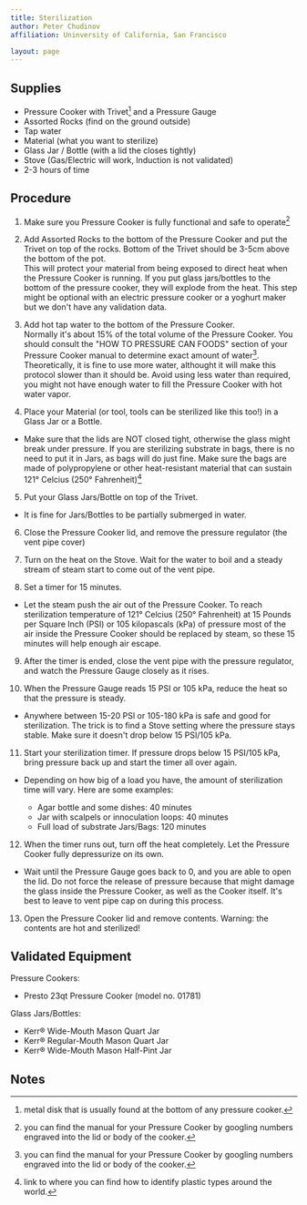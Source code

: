 ```yaml
---
title: Sterilization
author: Peter Chudinov
affiliation: Uninversity of California, San Francisco

layout: page
---
```


## Supplies

- Pressure Cooker with Trivet[^trivet] and a Pressure Gauge
- Assorted Rocks (find on the ground outside)
- Tap water
- Material (what you want to sterilize)
- Glass Jar / Bottle (with a lid the closes tightly)
- Stove (Gas/Electric will work, Induction is not validated)
- 2-3 hours of time

## Procedure

1. Make sure you Pressure Cooker is fully functional and safe to operate[^manual]

2. Add Assorted Rocks to the bottom of the Pressure Cooker and put the Trivet on top of the rocks. Bottom of the Trivet should be 3-5cm above the bottom of the pot.\
This will protect your material from being exposed to direct heat when the Pressure Cooker is running. If you put glass jars/bottles to the bottom of the pressure cooker, they will explode from the heat. This step might be optional with an electric pressure cooker or a yoghurt maker but we don't have any validation data.

3. Add hot tap water to the bottom of the Pressure Cooker.\
Normally it's about 15% of the total volume of the Pressure Cooker. You should consult the "HOW TO PRESSURE CAN FOODS" section of your Pressure Cooker manual to determine exact amount of water[^manual]. Theoretically, it is fine to use more water, althought it will make this protocol slower than it should be. Avoid using less water than required, you might not have enough water to fill the Pressure Cooker with hot water vapor.

4. Place your Material (or tool, tools can be sterilized like this too!) in a Glass Jar or a Bottle.

  - Make sure that the lids are NOT closed tight, otherwise the glass might break under pressure. If you are sterilizing substrate in bags, there is no need to put it in Jars, as bags will do just fine. Make sure the bags are made of polypropylene or other heat-resistant material that can sustain 121° Celcius (250° Fahrenheit)[^plastics]

5. Put your Glass Jars/Bottle on top of the Trivet.

  - It is fine for Jars/Bottles to be partially submerged in water.

6. Close the Pressure Cooker lid, and remove the pressure regulator (the vent pipe cover)

7. Turn on the heat on the Stove. Wait for the water to boil and a steady stream of steam start to come out of the vent pipe.

8. Set a timer for 15 minutes.

  - Let the steam push the air out of the Pressure Cooker. To reach sterilization temperature of 121° Celcius (250° Fahrenheit) at 15 Pounds per Square Inch (PSI) or 105 kilopascals (kPa) of pressure  most of the air inside the Pressure Cooker should be replaced by steam, so these 15 minutes will help enough air escape.

9. After the timer is ended, close the vent pipe with the pressure regulator, and watch the Pressure Gauge closely as it rises.

10. When the Pressure Gauge reads 15 PSI or 105 kPa, reduce the heat so that the pressure is steady.

  - Anywhere between 15-20 PSI or 105-180 kPa is safe and good for sterilization. The trick is to find a Stove setting where the pressure stays stable. Make sure it doesn't drop below 15 PSI/105 kPa.

11. Start your sterilization timer. If pressure drops below 15 PSI/105 kPa, bring pressure back up and start the timer all over again.

  - Depending on how big of a load you have, the amount of sterilization time will vary. Here are some examples:

    - Agar bottle and some dishes: 40 minutes
    - Jar with scalpels or innoculation loops: 40 minutes
    - Full load of substrate Jars/Bags: 120 minutes

12. When the timer runs out, turn off the heat completely. Let the Pressure Cooker fully depressurize on its own.

  - Wait until the Pressure Gauge goes back to 0, and you are able to open the lid. Do not force the release of pressure because that might damage the glass inside the Pressure Cooker, as well as the Cooker itself. It's best to leave to vent pipe cap on during this process.

13. Open the Pressure Cooker lid and remove contents. Warning: the contents are hot and sterilized!

## Validated Equipment
Pressure Cookers:
- Presto 23qt Pressure Cooker (model no. 01781)

Glass Jars/Bottles:
- Kerr® Wide-Mouth Mason Quart Jar
- Kerr® Regular-Mouth Mason Quart Jar
- Kerr® Wide-Mouth Mason Half-Pint Jar

## Notes
[^trivet]: metal disk that is usually found at the bottom of any pressure cooker.
[^manual]: you can find the manual for your Pressure Cooker by googling numbers engraved into the lid or body of the cooker.
[^plastics]: link to where you can find how to identify plastic types around the world.
